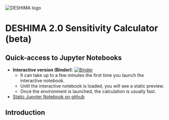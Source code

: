 ![DESHIMA logo](http://deshima.ewi.tudelft.nl/image/deshima_logo.png)

# DESHIMA 2.0 Sensitivity Calculator (beta)

## Quick-access to Jupyter Notebooks

- **Interactive version (Binder)**: [![Binder](https://mybinder.org/badge_logo.svg)](https://mybinder.org/v2/gh/van-der-endo/desim/master?filepath=sensitivity.ipynb)
  - It can take up to a few minutes the first time you launch the interactive notebook.
  - Until the interactive notebook is loaded, you will see a static preview.
  - Once the environment is launched, the calculation is usually fast.
- [Static Jupyter Notebook  on github](https://github.com/van-der-endo/desim/blob/master/sensitivity.ipynb)

## Introduction

